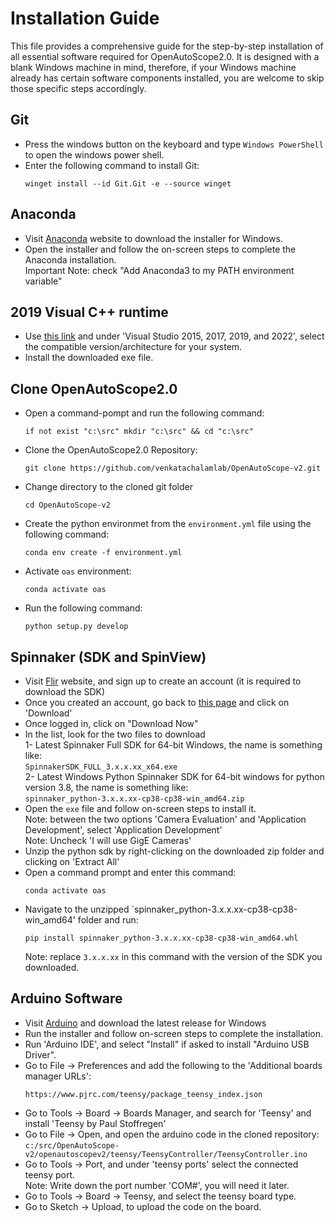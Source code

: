 # Installation Guide
This file provides a comprehensive guide for the step-by-step installation of all essential software required for OpenAutoScope2.0. It is designed with a blank Windows machine in mind, therefore, if your Windows machine already has certain software components installed, you are welcome to skip those specific steps accordingly.

## Git
 - Press the windows button on the keyboard and type `Windows PowerShell` to open the windows power shell.
 - Enter the following command to install Git:
   ```
   winget install --id Git.Git -e --source winget
   ```

## Anaconda
 - Visit [Anaconda](https://www.anaconda.com) website to download the installer for Windows.
 - Open the installer and follow the on-screen steps to complete the Anaconda installation.  
   Important Note: check "Add Anaconda3 to my PATH environment variable"

## 2019 Visual C++ runtime
- Use [this link](https://learn.microsoft.com/en-us/cpp/windows/latest-supported-vc-redist#visual-studio-2015-2017-2019-and-2022) and under 'Visual Studio 2015, 2017, 2019, and 2022', select the compatible version/architecture for your system.
- Install the downloaded exe file.

## Clone OpenAutoScope2.0
 - Open a command-pompt and run the following command:
   ```
   if not exist "c:\src" mkdir "c:\src" && cd "c:\src"
   ```
- Clone the OpenAutoScope2.0 Repository:
  ```
  git clone https://github.com/venkatachalamlab/OpenAutoScope-v2.git
  ```
- Change directory to the cloned git folder
  ```
  cd OpenAutoScope-v2
  ```
- Create the python environmet from the `environment.yml` file using the following command:
  ```
  conda env create -f environment.yml
  ```
- Activate `oas` environment:
  ```
  conda activate oas
  ```
- Run the following command:
  ```
  python setup.py develop
  ```
  


## Spinnaker (SDK and SpinView)
- Visit [Flir](https://www.flir.com/products/spinnaker-sdk) website, and sign up to create an account (it is required to download the SDK)
- Once you created an account, go back to [this page](https://www.flir.com/products/spinnaker-sdk) and click on 'Download'
- Once logged in, click on "Download Now"
- In the list, look for the two files to download  
  1- Latest Spinnaker Full SDK for 64-bit Windows, the name is something like:  
  `SpinnakerSDK_FULL_3.x.x.xx_x64.exe`  
  2- Latest Windows Python Spinnaker SDK for 64-bit windows for python version 3.8, the name is something like:  
  `spinnaker_python-3.x.x.xx-cp38-cp38-win_amd64.zip`
- Open the `exe` file and follow on-screen steps to install it.  
  Note: between the two options 'Camera Evaluation' and 'Application Development', select 'Application Development'  
  Note: Uncheck 'I will use GigE Cameras'   
- Unzip the python sdk by right-clicking on the downloaded zip folder and clicking on 'Extract All'
- Open a command prompt and enter this command:
  ```
  conda activate oas
  ```
- Navigate to the unzipped `spinnaker_python-3.x.x.xx-cp38-cp38-win_amd64' folder and run:
  ```
  pip install spinnaker_python-3.x.x.xx-cp38-cp38-win_amd64.whl
  ```
  Note: replace `3.x.x.xx` in this command with the version of the SDK you downloaded.

## Arduino Software
 - Visit [Arduino](https://support.arduino.cc/hc/en-us/articles/360019833020-Download-and-install-Arduino-IDE) and download the latest release for Windows
 - Run the installer and follow on-screen steps to complete the installation.
 - Run 'Arduino IDE', and select "Install" if asked to install "Arduino USB Driver".
 - Go to File -> Preferences and add the following to the 'Additional boards manager URLs':
   ```
   https://www.pjrc.com/teensy/package_teensy_index.json
   ```
 - Go to Tools -> Board -> Boards Manager, and search for 'Teensy' and install 'Teensy by Paul Stoffregen'
 - Go to File -> Open, and open the arduino code in the cloned repository:  
   `c:/src/OpenAutoScope-v2/openautoscopev2/teensy/TeensyController/TeensyController.ino`
 - Go to Tools -> Port, and under 'teensy ports' select the connected teensy port.  
   Note: Write down the port number 'COM#', you will need it later.
 - Go to Tools -> Board -> Teensy, and select the teensy board type.
 - Go to Sketch -> Upload, to upload the code on the board.





